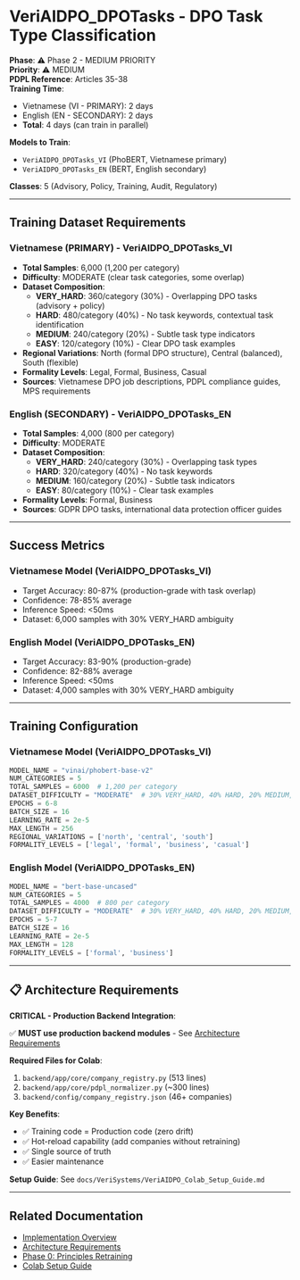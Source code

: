 # VeriAIDPO_DPOTasks - DPO Task Type Classification

**Phase**: ⚠️ Phase 2 - MEDIUM PRIORITY  
**Priority**: ⚠️ MEDIUM  
**PDPL Reference**: Articles 35-38  
**Training Time**: 
- Vietnamese (VI - PRIMARY): 2 days
- English (EN - SECONDARY): 2 days
- **Total**: 4 days (can train in parallel)

**Models to Train**:
- `VeriAIDPO_DPOTasks_VI` (PhoBERT, Vietnamese primary)
- `VeriAIDPO_DPOTasks_EN` (BERT, English secondary)

**Classes**: 5 (Advisory, Policy, Training, Audit, Regulatory)

---

## Training Dataset Requirements

### Vietnamese (PRIMARY) - VeriAIDPO_DPOTasks_VI

- **Total Samples**: 6,000 (1,200 per category)
- **Difficulty**: MODERATE (clear task categories, some overlap)
- **Dataset Composition**:
  - **VERY_HARD**: 360/category (30%) - Overlapping DPO tasks (advisory + policy)
  - **HARD**: 480/category (40%) - No task keywords, contextual task identification
  - **MEDIUM**: 240/category (20%) - Subtle task type indicators
  - **EASY**: 120/category (10%) - Clear DPO task examples
- **Regional Variations**: North (formal DPO structure), Central (balanced), South (flexible)
- **Formality Levels**: Legal, Formal, Business, Casual
- **Sources**: Vietnamese DPO job descriptions, PDPL compliance guides, MPS requirements

### English (SECONDARY) - VeriAIDPO_DPOTasks_EN

- **Total Samples**: 4,000 (800 per category)
- **Difficulty**: MODERATE
- **Dataset Composition**:
  - **VERY_HARD**: 240/category (30%) - Overlapping task types
  - **HARD**: 320/category (40%) - No task keywords
  - **MEDIUM**: 160/category (20%) - Subtle task indicators
  - **EASY**: 80/category (10%) - Clear task examples
- **Formality Levels**: Formal, Business
- **Sources**: GDPR DPO tasks, international data protection officer guides

---

## Success Metrics

### Vietnamese Model (VeriAIDPO_DPOTasks_VI)

- Target Accuracy: 80-87% (production-grade with task overlap)
- Confidence: 78-85% average
- Inference Speed: <50ms
- Dataset: 6,000 samples with 30% VERY_HARD ambiguity

### English Model (VeriAIDPO_DPOTasks_EN)

- Target Accuracy: 83-90% (production-grade)
- Confidence: 82-88% average
- Inference Speed: <50ms
- Dataset: 4,000 samples with 30% VERY_HARD ambiguity

---

## Training Configuration

### Vietnamese Model (VeriAIDPO_DPOTasks_VI)

```python
MODEL_NAME = "vinai/phobert-base-v2"
NUM_CATEGORIES = 5
TOTAL_SAMPLES = 6000  # 1,200 per category
DATASET_DIFFICULTY = "MODERATE"  # 30% VERY_HARD, 40% HARD, 20% MEDIUM, 10% EASY
EPOCHS = 6-8
BATCH_SIZE = 16
LEARNING_RATE = 2e-5
MAX_LENGTH = 256
REGIONAL_VARIATIONS = ['north', 'central', 'south']
FORMALITY_LEVELS = ['legal', 'formal', 'business', 'casual']
```

### English Model (VeriAIDPO_DPOTasks_EN)

```python
MODEL_NAME = "bert-base-uncased"
NUM_CATEGORIES = 5
TOTAL_SAMPLES = 4000  # 800 per category
DATASET_DIFFICULTY = "MODERATE"  # 30% VERY_HARD, 40% HARD, 20% MEDIUM, 10% EASY
EPOCHS = 5-7
BATCH_SIZE = 16
LEARNING_RATE = 2e-5
MAX_LENGTH = 128
FORMALITY_LEVELS = ['formal', 'business']
```

---

## 📋 Architecture Requirements

**CRITICAL - Production Backend Integration**:

✅ **MUST use production backend modules** - See [Architecture Requirements](../VeriAIDPO_Architecture_Requirements.md)

**Required Files for Colab**:
1. `backend/app/core/company_registry.py` (513 lines)
2. `backend/app/core/pdpl_normalizer.py` (~300 lines)
3. `backend/config/company_registry.json` (46+ companies)

**Key Benefits**:
- ✅ Training code = Production code (zero drift)
- ✅ Hot-reload capability (add companies without retraining)
- ✅ Single source of truth
- ✅ Easier maintenance

**Setup Guide**: See `docs/VeriSystems/VeriAIDPO_Colab_Setup_Guide.md`

---

## Related Documentation

- [Implementation Overview](../VeriAIDPO_Implementation_Overview.md)
- [Architecture Requirements](../VeriAIDPO_Architecture_Requirements.md)
- [Phase 0: Principles Retraining](../VeriAIDPO_Phase0_Principles_Retraining.md)
- [Colab Setup Guide](../VeriAIDPO_Colab_Setup_Guide.md)
